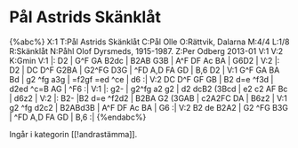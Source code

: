 # Pål Astrids Skänklåt

{%abc%}
X:1
T:Pål Astrids Skänklåt
C:Pål Olle
O:Rättvik, Dalarna
M:4/4
L:1/8
R:Skänklåt
N:Påhl Olof Dyrsmeds, 1915-1987.
Z:Per Odberg 2013-01
V:1
V:2
K:Gmin
V:1
|: D2 | G^F GA B2dc | B2AB G3B |  A^F DF Ac BA | G6D2 | 
V:2
|: D2 | DC D^F G2BA | G2^FG D3G | ^FD A,D FA GD | B,6 D2 | 
V:1
G^F GA BA Bd | g2 ^fg a3g | =f2gf =ed ^ce | d6 :| 
V:2
DC D^F GF GB | B2 d=e ^f3d | d2ed ^c=B AG | ^F6 :|
V:1
|: g2- | g2^fg a2 g2 | d2 dcB2 (3Bcd | e2 c2 AF Bc | d6z2 | 
V:2
|: B2- |B2 d=e ^f2d2 | B2BA G2 (3GAB | c2A2FC DA | B6z2 | 
V:1
g2 ^fg d2c2 |  B2ABd3B | A^F DF Ac BA | G6 :|
V:2
B2 de B2A2 | G2 ^FG B3G | ^FD A,D FA GD | B,6 :|
{%endabc%}

Ingår i kategorin [[!andrastämma]].
